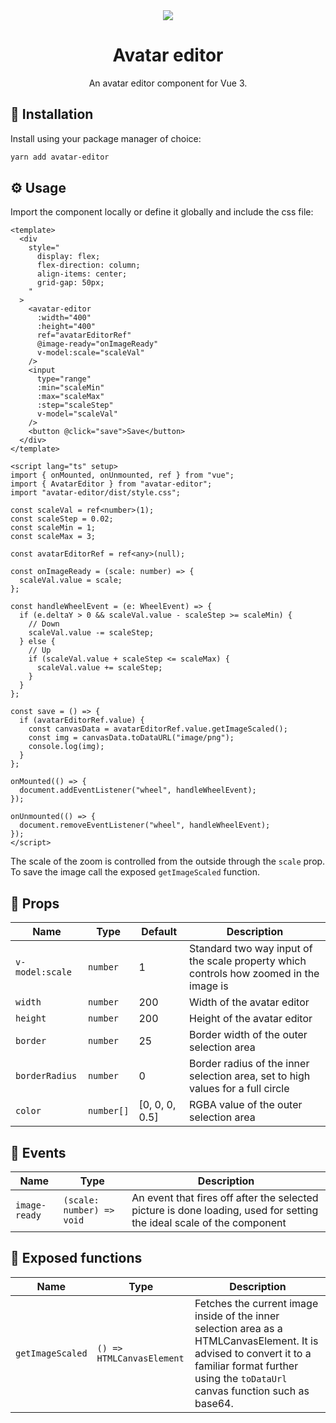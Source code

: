 <div align="center">
  <img src="https://github.com/MatijaNovosel/avatar-editor/assets/36193643/df4ea5e4-46e0-43a8-b397-78bb1871627e" />
</div>

<h1 align=center>Avatar editor</h1>
<p align=center>An avatar editor component for Vue 3.</p>

## 🚀 Installation

Install using your package manager of choice:

```bash
yarn add avatar-editor
```

## ⚙️ Usage

Import the component locally or define it globally and include the css file:

```vue
<template>
  <div
    style="
      display: flex;
      flex-direction: column;
      align-items: center;
      grid-gap: 50px;
    "
  >
    <avatar-editor
      :width="400"
      :height="400"
      ref="avatarEditorRef"
      @image-ready="onImageReady"
      v-model:scale="scaleVal"
    />
    <input
      type="range"
      :min="scaleMin"
      :max="scaleMax"
      :step="scaleStep"
      v-model="scaleVal"
    />
    <button @click="save">Save</button>
  </div>
</template>

<script lang="ts" setup>
import { onMounted, onUnmounted, ref } from "vue";
import { AvatarEditor } from "avatar-editor";
import "avatar-editor/dist/style.css";

const scaleVal = ref<number>(1);
const scaleStep = 0.02;
const scaleMin = 1;
const scaleMax = 3;

const avatarEditorRef = ref<any>(null);

const onImageReady = (scale: number) => {
  scaleVal.value = scale;
};

const handleWheelEvent = (e: WheelEvent) => {
  if (e.deltaY > 0 && scaleVal.value - scaleStep >= scaleMin) {
    // Down
    scaleVal.value -= scaleStep;
  } else {
    // Up
    if (scaleVal.value + scaleStep <= scaleMax) {
      scaleVal.value += scaleStep;
    }
  }
};

const save = () => {
  if (avatarEditorRef.value) {
    const canvasData = avatarEditorRef.value.getImageScaled();
    const img = canvasData.toDataURL("image/png");
    console.log(img);
  }
};

onMounted(() => {
  document.addEventListener("wheel", handleWheelEvent);
});

onUnmounted(() => {
  document.removeEventListener("wheel", handleWheelEvent);
});
</script>
```

The scale of the zoom is controlled from the outside through the `scale` prop.
To save the image call the exposed `getImageScaled` function.

## 📃 Props

| Name            | Type       | Default        | Description                                                                            |
| --------------- | ---------- | -------------- | -------------------------------------------------------------------------------------- |
| `v-model:scale` | `number`   | 1              | Standard two way input of the scale property which controls how zoomed in the image is |
| `width`         | `number`   | 200            | Width of the avatar editor                                                             |
| `height`        | `number`   | 200            | Height of the avatar editor                                                            |
| `border`        | `number`   | 25             | Border width of the outer selection area                                               |
| `borderRadius`  | `number`   | 0              | Border radius of the inner selection area, set to high values for a full circle        |
| `color`         | `number[]` | [0, 0, 0, 0.5] | RGBA value of the outer selection area                                                 |

## 🎺 Events

| Name          | Type                      | Description                                                                                                           |
| ------------- | ------------------------- | --------------------------------------------------------------------------------------------------------------------- |
| `image-ready` | `(scale: number) => void` | An event that fires off after the selected picture is done loading, used for setting the ideal scale of the component |

## 🎯 Exposed functions

| Name             | Type                      | Description                                                                                                                                                                                         |
| ---------------- | ------------------------- | --------------------------------------------------------------------------------------------------------------------------------------------------------------------------------------------------- |
| `getImageScaled` | `() => HTMLCanvasElement` | Fetches the current image inside of the inner selection area as a HTMLCanvasElement. It is advised to convert it to a familiar format further using the `toDataUrl` canvas function such as base64. |
